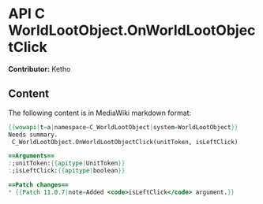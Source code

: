 # API C WorldLootObject.OnWorldLootObjectClick

**Contributor:** Ketho

## Content

The following content is in MediaWiki markdown format:

```mediawiki
{{wowapi|t=a|namespace=C_WorldLootObject|system=WorldLootObject}}
Needs summary.
 C_WorldLootObject.OnWorldLootObjectClick(unitToken, isLeftClick)

==Arguments==
:;unitToken:{{apitype|UnitToken}}
:;isLeftClick:{{apitype|boolean}}

==Patch changes==
* {{Patch 11.0.7|note=Added <code>isLeftClick</code> argument.}}
```